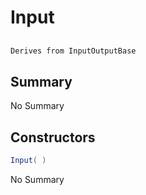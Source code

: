 # Input

## 
```c#
Derives from InputOutputBase
```

## Summary

No Summary
## Constructors

```c#
Input( ) 
```
No Summary
